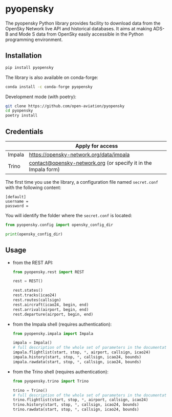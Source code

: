 # pyopensky

The pyopensky Python library provides facility to download data from the OpenSky Network live API and historical databases. It aims at making ADS-B and Mode S data from OpenSky easily accessible in the Python programming environment.

## Installation

```sh
pip install pyopensky
```

The library is also available on conda-forge:

```sh
conda install -c conda-forge pyopensky
```

Development mode (with poetry):

```sh
git clone https://github.com/open-aviation/pyopensky
cd pyopensky
poetry install
```

## Credentials

|        | Apply for access                                               |
| ------ | -------------------------------------------------------------- |
| Impala | https://opensky-network.org/data/impala                        |
| Trino  | contact@opensky-network.org (or specify it in the Impala form) |

The first time you use the library, a configuration file named `secret.conf` with the following content:

```text
[default]
username =
password =
```

You will identify the folder where the `secret.conf` is located:

```python
from pyopensky.config import opensky_config_dir

print(opensky_config_dir)
```

## Usage

- from the REST API:

  ```python
  from pyopensky.rest import REST

  rest = REST()

  rest.states()
  rest.tracks(icao24)
  rest.routes(callsign)
  rest.aircraft(icao24, begin, end)
  rest.arrival(airport, begin, end)
  rest.departure(airport, begin, end)
  ```

- from the Impala shell (requires authentication):

  ```python
  from pyopensky.impala import Impala

  impala = Impala()
  # full description of the whole set of parameters in the documentation
  impala.flightlist(start, stop, *, airport, callsign, icao24)
  impala.history(start, stop, *, callsign, icao24, bounds)
  impala.rawdata(start, stop, *, callsign, icao24, bounds)
  ```

- from the Trino shell (requires authentication):

  ```python
  from pyopensky.trino import Trino

  trino = Trino()
  # full description of the whole set of parameters in the documentation
  trino.flightlist(start, stop, *, airport, callsign, icao24)
  trino.history(start, stop, *, callsign, icao24, bounds)
  trino.rawdata(start, stop, *, callsign, icao24, bounds)
  ```
